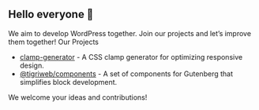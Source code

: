 ## Hello everyone 👋

We aim to develop WordPress together. Join our projects and let’s improve them together!
Our Projects

 - [clamp-generator](https://github.com/tigriweb/clamp-generator) - A CSS clamp generator for optimizing responsive design.
 - [@tigriweb/components](https://github.com/tigriweb/components) - A set of components for Gutenberg that simplifies block development.

We welcome your ideas and contributions!
